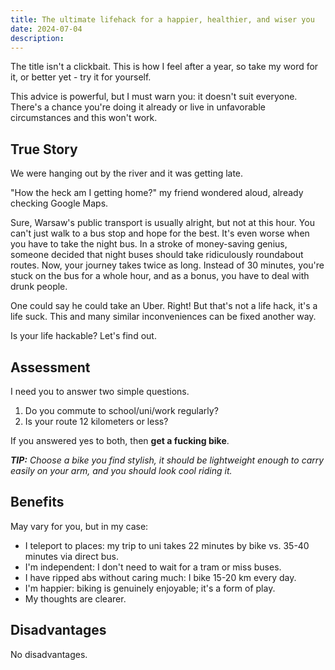 ```yaml
---
title: The ultimate lifehack for a happier, healthier, and wiser you
date: 2024-07-04
description:
---
```


The title isn't a clickbait. This is how I feel after a year, so take my word for it, or better yet - try it for yourself.

This advice is powerful, but I must warn you: it doesn't suit everyone. There's a chance you're doing it already or live in unfavorable circumstances and this won't work.

## True Story

We were hanging out by the river and it was getting late.

"How the heck am I getting home?" my friend wondered aloud, already checking Google Maps.

Sure, Warsaw's public transport is usually alright, but not at this hour. You can't just walk to a bus stop and hope for the best. It's even worse when you have to take the night bus. In a stroke of money-saving genius, someone decided that night buses should take ridiculously roundabout routes. Now, your journey takes twice as long. Instead of 30 minutes, you're stuck on the bus for a whole hour, and as a bonus, you have to deal with drunk people.

One could say he could take an Uber. Right! But that's not a life hack, it's a life suck. This and many similar inconveniences can be fixed another way.

Is your life hackable? Let's find out.

## Assessment

I need you to answer two simple questions.

1. Do you commute to school/uni/work regularly?
2. Is your route 12 kilometers or less?

If you answered yes to both, then **get a fucking bike**.

_**TIP:** Choose a bike you find stylish, it should be lightweight enough to carry easily on your arm, and you should look cool riding it._

## Benefits

May vary for you, but in my case:

- I teleport to places: my trip to uni takes 22 minutes by bike vs. 35-40 minutes via direct bus.
- I'm independent: I don't need to wait for a tram or miss buses.
- I have ripped abs without caring much: I bike 15-20 km every day.
- I'm happier: biking is genuinely enjoyable; it's a form of play.
- My thoughts are clearer.

## Disadvantages

No disadvantages.
